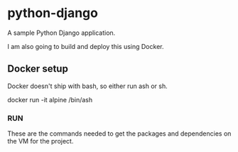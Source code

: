# python-django

A sample Python Django application.

I am also going to build and deploy this using Docker.

## Docker setup

Docker doesn't ship with bash, so either run ash or sh.

docker run -it alpine /bin/ash

### RUN

These are the commands needed to get the packages and dependencies on the VM for the project.



